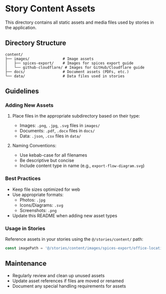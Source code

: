 # Story Content Assets

This directory contains all static assets and media files used by stories in the application.

## Directory Structure

```
content/
├── images/               # Image assets
│   ├── spices-export/    # Images for spices export guide
│   └── github-cloudflare/ # Images for GitHub/Cloudflare guide
├── docs/                 # Document assets (PDFs, etc.)
└── data/                 # Data files used in stories
```

## Guidelines

### Adding New Assets
1. Place files in the appropriate subdirectory based on their type:
   - Images: `.png`, `.jpg`, `.svg` files in `images/`
   - Documents: `.pdf`, `.docx` files in `docs/`
   - Data: `.json`, `.csv` files in `data/`

2. Naming Conventions:
   - Use kebab-case for all filenames
   - Be descriptive but concise
   - Include content type in name (e.g., `export-flow-diagram.svg`)

### Best Practices
- Keep file sizes optimized for web
- Use appropriate formats:
  - Photos: `.jpg`
  - Icons/Diagrams: `.svg`
  - Screenshots: `.png`
- Update this README when adding new asset types

### Usage in Stories
Reference assets in your stories using the `@/stories/content/` path:

```typescript
const imagePath = '@/stories/content/images/spices-export/office-location.jpg';
```

## Maintenance
- Regularly review and clean up unused assets
- Update asset references if files are moved or renamed
- Document any special handling requirements for assets
